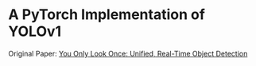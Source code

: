 # A PyTorch Implementation of YOLOv1
Original Paper: [You Only Look Once: Unified, Real-Time Object Detection](https://www.cv-foundation.org/openaccess/content_cvpr_2016/papers/Redmon_You_Only_Look_CVPR_2016_paper.pdf)
